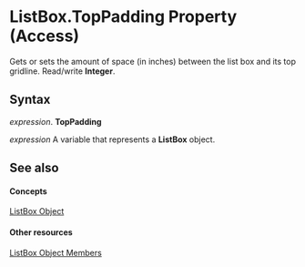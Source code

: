 
# ListBox.TopPadding Property (Access)

Gets or sets the amount of space (in inches) between the list box and its top gridline. Read/write  **Integer**.


## Syntax

 _expression_. **TopPadding**

 _expression_ A variable that represents a **ListBox** object.


## See also


#### Concepts


[ListBox Object](6bc00755-34e7-4fc2-8e72-40dae2010dd8.md)
#### Other resources


[ListBox Object Members](d87ad51b-9a46-21f3-f6d6-ef98ea8aaf6d.md)
